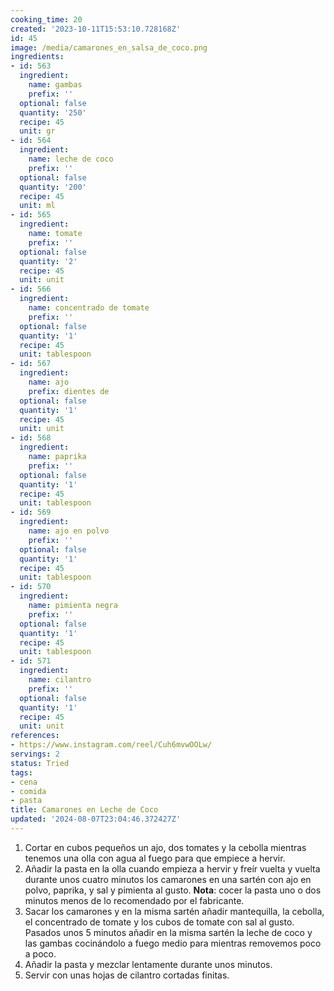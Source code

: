 ```yaml
---
cooking_time: 20
created: '2023-10-11T15:53:10.728168Z'
id: 45
image: /media/camarones_en_salsa_de_coco.png
ingredients:
- id: 563
  ingredient:
    name: gambas
    prefix: ''
  optional: false
  quantity: '250'
  recipe: 45
  unit: gr
- id: 564
  ingredient:
    name: leche de coco
    prefix: ''
  optional: false
  quantity: '200'
  recipe: 45
  unit: ml
- id: 565
  ingredient:
    name: tomate
    prefix: ''
  optional: false
  quantity: '2'
  recipe: 45
  unit: unit
- id: 566
  ingredient:
    name: concentrado de tomate
    prefix: ''
  optional: false
  quantity: '1'
  recipe: 45
  unit: tablespoon
- id: 567
  ingredient:
    name: ajo
    prefix: dientes de
  optional: false
  quantity: '1'
  recipe: 45
  unit: unit
- id: 568
  ingredient:
    name: paprika
    prefix: ''
  optional: false
  quantity: '1'
  recipe: 45
  unit: tablespoon
- id: 569
  ingredient:
    name: ajo en polvo
    prefix: ''
  optional: false
  quantity: '1'
  recipe: 45
  unit: tablespoon
- id: 570
  ingredient:
    name: pimienta negra
    prefix: ''
  optional: false
  quantity: '1'
  recipe: 45
  unit: tablespoon
- id: 571
  ingredient:
    name: cilantro
    prefix: ''
  optional: false
  quantity: '1'
  recipe: 45
  unit: unit
references:
- https://www.instagram.com/reel/Cuh6mvwOOLw/
servings: 2
status: Tried
tags:
- cena
- comida
- pasta
title: Camarones en Leche de Coco
updated: '2024-08-07T23:04:46.372427Z'
---
```


1. Cortar en cubos pequeños un ajo, dos tomates y la cebolla mientras tenemos una olla con agua al fuego para que empiece a hervir.
2. Añadir la pasta en la olla cuando empieza a hervir y freír vuelta y vuelta durante unos cuatro minutos los camarones en una sartén con ajo en polvo, paprika, y sal y pimienta al gusto. **Nota**: cocer la pasta uno o dos minutos menos de lo recomendado por el fabricante.
3. Sacar los camarones y en la misma sartén añadir mantequilla, la cebolla, el concentrado de tomate y los cubos de tomate con sal al gusto. Pasados unos 5 minutos añadir en la misma sartén la leche de coco y las gambas cocinándolo a fuego medio para mientras removemos poco a poco.
4. Añadir la pasta y mezclar lentamente durante unos minutos.
5. Servir con unas hojas de cilantro cortadas finitas.

